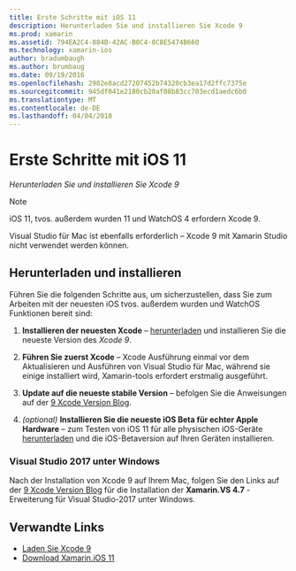 ```yaml
---
title: Erste Schritte mit iOS 11
description: Herunterladen Sie und installieren Sie Xcode 9
ms.prod: xamarin
ms.assetid: 794EA2C4-884B-42AC-B8C4-8C8E5474B660
ms.technology: xamarin-ios
author: bradumbaugh
ms.author: brumbaug
ms.date: 09/19/2016
ms.openlocfilehash: 2982e8acd27207452b74320cb3ea17d2ffc7375e
ms.sourcegitcommit: 945df041e2180cb20af08b83cc703ecd1aedc6b0
ms.translationtype: MT
ms.contentlocale: de-DE
ms.lasthandoff: 04/04/2018
---
```

# <a name="getting-started-with-ios-11"></a>Erste Schritte mit iOS 11

_Herunterladen Sie und installieren Sie Xcode 9_

> [!NOTE]
> iOS 11, tvos. außerdem wurden 11 und WatchOS 4 erfordern Xcode 9.
>
> Visual Studio für Mac ist ebenfalls erforderlich – Xcode 9 mit Xamarin Studio nicht verwendet werden können.

## <a name="download-and-install"></a>Herunterladen und installieren

Führen Sie die folgenden Schritte aus, um sicherzustellen, dass Sie zum Arbeiten mit der neuesten iOS tvos. außerdem wurden und WatchOS Funktionen bereit sind:

1. **Installieren der neuesten Xcode** – [herunterladen](https://developer.apple.com/download/) und installieren Sie die neueste Version des _Xcode 9_.

2. **Führen Sie zuerst Xcode** – Xcode Ausführung einmal vor dem Aktualisieren und Ausführen von Visual Studio für Mac, während sie einige installiert wird, Xamarin-tools erfordert erstmalig ausgeführt.

3. **Update auf die neueste stabile Version** – befolgen Sie die Anweisungen auf der [9 Xcode Version Blog](https://releases.xamarin.com/stable-release-15-3-5-with-xcode-9-support/).

4. _(optional)_  **Installieren Sie die neueste iOS Beta für echter Apple Hardware** – zum Testen von iOS 11 für alle physischen iOS-Geräte [herunterladen](https://developer.apple.com/download/) und die iOS-Betaversion auf Ihren Geräten installieren.


### <a name="visual-studio-2017-on-windows"></a>Visual Studio 2017 unter Windows

Nach der Installation von Xcode 9 auf Ihrem Mac, folgen Sie den Links auf der [9 Xcode Version Blog](https://releases.xamarin.com/stable-release-15-3-5-with-xcode-9-support/) für die Installation der **Xamarin.VS 4.7** -Erweiterung für Visual Studio-2017 unter Windows.


## <a name="related-links"></a>Verwandte Links

- [Laden Sie Xcode 9](https://developer.apple.com/download/)
- [Download Xamarin.iOS 11](https://releases.xamarin.com/stable-release-15-3-5-with-xcode-9-support/)
